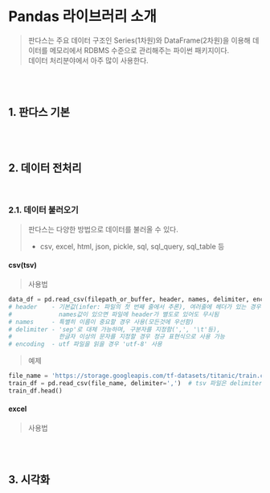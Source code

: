 # Pandas 라이브러리 소개
> 판다스는 주요 데이터 구조인 Series(1차원)와 DataFrame(2차원)을 이용해 데이터를 메모리에서 RDBMS 수준으로 관리해주는 파이썬 패키지이다. <br/>
> 데이터 처리분야에서 아주 많이 사용한다.

<br/><br/>

## 1. 판다스 기본

<br/><br/>

## 2. 데이터 전처리
<br/>

### 2.1. 데이터 불러오기
> 판다스는 다양한 방법으로 데이터를 불러올 수 있다.
> * csv, excel, html, json, pickle, sql, sql_query, sql_table 등

#### csv(tsv)
> 사용법
```python
data_df = pd.read_csv(filepath_or_buffer, header, names, delimiter, encoding)
# header    - 기본값(infer: 파일의 첫 번째 줄에서 추론), 여러줄에 헤더가 있는 경우 사용(header=[0,1,3], 2줄 무시)
#             names값이 있으면 파일에 header가 별도로 있어도 무시됨
# names     - 특별히 이름이 중요할 경우 사용(모든것에 우선함)
# delimiter - 'sep'로 대체 가능하며, 구분자를 지정함(',', '\t'등), 
#             한글자 이상의 문자를 지정할 경우 정규 표현식으로 사용 가능
# encoding  - utf 파일을 읽을 경우 'utf-8' 사용
```
> 예제
```python
file_name = 'https://storage.googleapis.com/tf-datasets/titanic/train.csv'
train_df = pd.read_csv(file_name, delimiter=',')  # tsv 파일은 delimiter='\t'로 하면된다.
train_df.head()
```

#### excel
> 사용법


<br/><br/>

## 3. 시각화
